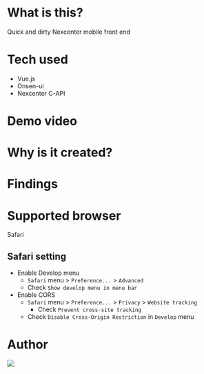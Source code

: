# What is this?
Quick and dirty Nexcenter mobile front end 

# Tech used
- Vue.js
- Onsen-ui
- Nexcenter C-API

# Demo video

# Why is it created?

# Findings

# Supported browser
Safari

## Safari setting
- Enable Develop menu
  - `Safari` menu > `Preference...` > `Advanced`
  - Check `Show develop menu in menu bar`
- Enable CORS
  - `Safari` menu > `Preference...` > `Privacy` > `Website tracking`
    - Check `Prevent cross-site tracking`
  - Check `Disable Cross-Origin Restriction` in `Develop` menu

# Author


[![](https://data.jsdelivr.com/v1/package/npm/vue-datetime/badge)](https://www.jsdelivr.com/package/npm/vue-datetime)

